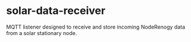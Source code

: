 # solar-data-receiver
MQTT listener designed to receive and store incoming NodeRenogy data from a solar stationary node.  

